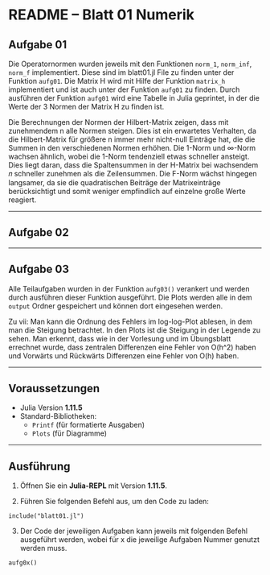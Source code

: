 
# README – Blatt 01 Numerik

## Aufgabe 01

Die Operatornormen wurden jeweils mit den Funktionen `norm_1`, `norm_inf`, `norm_f` implementiert. Diese sind im blatt01.jl File zu finden unter der Funktion `aufg01`. Die Matrix H wird mit Hilfe der Funktion `matrix_h` implementiert und ist auch unter der Funktion `aufg01` zu finden. Durch ausführen der Funktion `aufg01` wird eine Tabelle in Julia geprintet, in der die Werte der 3 Normen der Matrix H zu finden ist. 

Die Berechnungen der Normen der Hilbert-Matrix zeigen, dass mit zunehmendem n alle Normen steigen. Dies ist ein erwartetes Verhalten, da die Hilbert-Matrix für größere n immer mehr nicht-null Einträge hat, die die Summen in den verschiedenen Normen erhöhen.
Die 1-Norm und ∞-Norm wachsen ähnlich, wobei die 1-Norm tendenziell etwas schneller ansteigt. Dies liegt daran, dass die Spaltensummen in der H-Matrix bei wachsendem 𝑛 schneller zunehmen als die Zeilensummen. Die F-Norm wächst hingegen langsamer, da sie die quadratischen Beiträge der Matrixeinträge berücksichtigt und somit weniger empfindlich auf einzelne große Werte reagiert.

---

## Aufgabe 02

---

## Aufgabe 03

Alle Teilaufgaben wurden in der Funktion `aufg03()` verankert und werden durch ausführen dieser Funktion ausgeführt. Die Plots werden alle in dem `output` Ordner gespeichert und können dort eingesehen werden.

Zu vii: Man kann die Ordnung des Fehlers im log-log-Plot ablesen, in dem man die Steigung betrachtet. In den Plots ist die Steigung in der Legende zu sehen. Man erkennt, dass wie in der Vorlesung und im Übungsblatt errechnet wurde, dass zentralen Differenzen eine Fehler von O(h^2) haben und Vorwärts und Rückwärts Differenzen eine Fehler von O(h) haben.

---

## Voraussetzungen

- Julia Version **1.11.5**
- Standard-Bibliotheken:
  - `Printf` (für formatierte Ausgaben)
  - `Plots` (für Diagramme)

---

## Ausführung

1. Öffnen Sie ein **Julia-REPL** mit Version **1.11.5**.

2. Führen Sie folgenden Befehl aus, um den Code zu laden:

```
include("blatt01.jl")
```
3. Der Code der jeweiligen Aufgaben kann jeweils mit folgenden Befehl ausgeführt werden, wobei für x die jeweilige Aufgaben Nummer genutzt werden muss.
```
aufg0x()
```